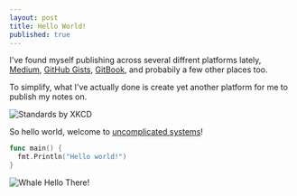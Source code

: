 ```yaml
---
layout: post
title: Hello World!
published: true
---
```


I've found myself publishing across several diffrent platforms lately, [Medium](https://medium.com/@samparkinson_), [GitHub Gists](https://gist.github.com/sjparkinson), [GitBook](https://bhx8e2n0dha1.gitbook.io/docker-101/), and probabily a few other places too.

To simplify, what I've actually done is create yet another platform for me to publish my notes on.

![Standards by XKCD](https://imgs.xkcd.com/comics/standards.png)

So hello world, welcome to [uncomplicated systems](https://uncomplicated.systems)!

```go
func main() {
  fmt.Println("Hello world!")
}
```

![Whale Hello There!](https://media.giphy.com/media/yoJC2A59OCZHs1LXvW/giphy.gif)
